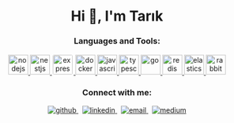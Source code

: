 <h1 align="center">Hi 👋, I'm Tarık</h1>

<h3 align="center">Languages and Tools:</h3>
<p align="center">
  <a href="https://nodejs.org" target="_blank">
    <img src="https://skillicons.dev/icons?i=nodejs" alt="nodejs" width="40" height="40"/>
  </a>
  <a href="https://nestjs.com/" target="_blank">
    <img src="https://skillicons.dev/icons?i=nestjs" alt="nestjs" width="40" height="40"/>
  </a>
  <a href="https://expressjs.com" target="_blank">
    <img src="https://skillicons.dev/icons?i=expressjs" alt="express" width="40" height="40" style="background-color: white; border-radius: 5px; padding: 2px;"/>
  </a>
  <a href="https://www.docker.com/" target="_blank">
    <img src="https://skillicons.dev/icons?i=docker" alt="docker" width="40" height="40"/>
  </a>
  <a href="https://developer.mozilla.org/en-US/docs/Web/JavaScript" target="_blank">
    <img src="https://skillicons.dev/icons?i=javascript" alt="javascript" width="40" height="40"/>
  </a>
  <a href="https://www.typescriptlang.org/" target="_blank">
    <img src="https://skillicons.dev/icons?i=typescript" alt="typescript" width="40" height="40"/>
  </a>
  <a href="https://golang.org" target="_blank">
    <img src="https://skillicons.dev/icons?i=golang" alt="go" width="40" height="40"/>
  </a>
  <a href="https://redis.io" target="_blank">
    <img src="https://skillicons.dev/icons?i=redis" alt="redis" width="40" height="40"/>
  </a>
  <a href="https://www.elastic.co" target="_blank">
    <img src="https://skillicons.dev/icons?i=elastic" alt="elasticsearch" width="40" height="40"/>
  </a>
  <a href="https://www.rabbitmq.com" target="_blank">
    <img src="https://skillicons.dev/icons?i=rabbitmq" alt="rabbitmq" width="40" height="40"/>
  </a>
</p>

<h3 align="center">Connect with me:</h3>
<p align="center">
  <a href="https://github.com/TarikSogukpinar" target="_blank">
    <img src="https://img.shields.io/github/followers/TarikSogukpinar?label=Follow&style=social" alt="github"/>
  </a>
  &nbsp;
  <a href="https://www.linkedin.com/in/tarik-sogukpinar/" target="_blank">
    <img src="https://img.shields.io/badge/LinkedIn-0077B5?style=for-the-badge&logo=linkedin&logoColor=white" alt="linkedin"/>
  </a>
  &nbsp;
  <a href="mailto:contact@tariksogukpinar.dev" target="_blank">
    <img src="https://img.shields.io/badge/Gmail-D14836?style=for-the-badge&logo=gmail&logoColor=white" alt="email"/>
  </a>
  &nbsp;
  <a href="https://tariksogukpinar.medium.com/" target="_blank">
    <img src="https://img.shields.io/badge/Medium-12100E?style=for-the-badge&logo=medium&logoColor=white" alt="medium"/>
  </a>
</p>
